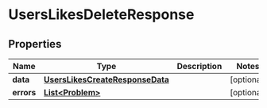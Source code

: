 

# UsersLikesDeleteResponse


## Properties

Name | Type | Description | Notes
------------ | ------------- | ------------- | -------------
**data** | [**UsersLikesCreateResponseData**](UsersLikesCreateResponseData.md) |  |  [optional]
**errors** | [**List&lt;Problem&gt;**](Problem.md) |  |  [optional]




